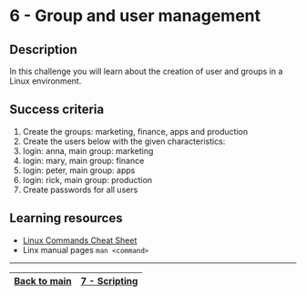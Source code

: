 # 6 - Group and user management

## Description

In this challenge you will learn about the creation of user and groups in a Linux environment.

## Success criteria

1. Create the groups: marketing, finance, apps and production
2. Create the users below with the given characteristics:
  1. login: anna, main group: marketing
  2. login: mary, main group: finance
  3. login: peter, main group: apps
  4. login: rick, main group: production
3. Create passwords for all users

## Learning resources

* [Linux Commands Cheat Sheet](../resources/commands.md)
* Linx manual pages `man <command>`

---

[Back to main](../README.md)| [7 - Scripting](../challenges/lab-scripting.md)
:----- |:---- |
